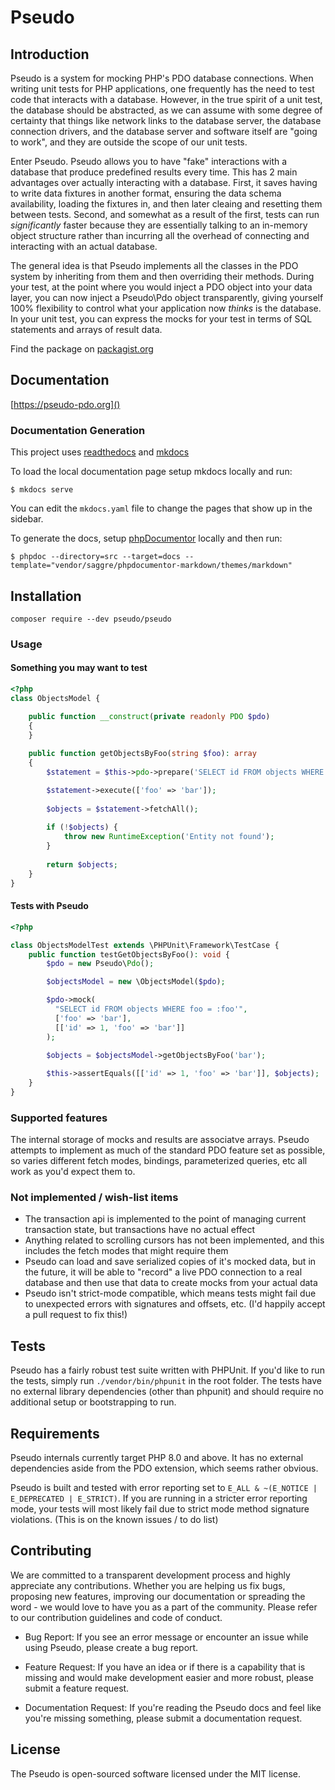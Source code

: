 # Pseudo

## Introduction

Pseudo is a system for mocking PHP's PDO database connections. When writing unit tests for PHP applications, one
frequently has the need to test code that interacts with a database. However, in the true spirit of a unit test, the
database should be abstracted, as we can assume with some degree of certainty that things like network links to the
database server, the database connection drivers, and the database server and software itself are "going to work", and
they are outside the scope of our unit tests.

Enter Pseudo. Pseudo allows you to have "fake" interactions with a database that produce predefined results every time.
This has 2 main advantages over actually interacting with a database. First, it saves having to write data fixtures in
another format, ensuring the data schema availability, loading the fixtures in, and then later cleaing and resetting
them between tests. Second, and somewhat as a result of the first, tests can run *significantly* faster because they are
essentially talking to an in-memory object structure rather than incurring all the overhead of connecting and
interacting with an actual database.

The general idea is that Pseudo implements all the classes in the PDO system by inheriting from them and then
overriding their methods. During your test, at the point where you would inject a PDO object into your data layer, you
can now inject a Pseudo\Pdo object transparently, giving yourself 100% flexibility to control what your application now
*thinks* is the database. In your unit test, you can express the mocks for your test in terms of SQL statements and
arrays of result data.

Find the package on [packagist.org](https://packagist.org/packages/pseudo/pseudo)

## Documentation

[https://pseudo-pdo.org]()

### Documentation Generation

This project uses [readthedocs](https://readthedocs.io) and [mkdocs](https://mkdocs.org)

To load the local documentation page setup mkdocs locally and run:
```shell
$ mkdocs serve
```

You can edit the `mkdocs.yaml` file to change the pages that show up in the sidebar.

To generate the docs, setup [phpDocumentor](https://phpdoc.org/) locally and then run:

```shell
$ phpdoc --directory=src --target=docs --template="vendor/saggre/phpdocumentor-markdown/themes/markdown"
```

## Installation

```
composer require --dev pseudo/pseudo
```

### Usage

#### Something you may want to test

```php
<?php
class ObjectsModel {

    public function __construct(private readonly PDO $pdo)
    {
    }
    
    public function getObjectsByFoo(string $foo): array
    {
        $statement = $this->pdo->prepare('SELECT id FROM objects WHERE foo = :foo');

        $statement->execute(['foo' => 'bar']);
        
        $objects = $statement->fetchAll();
        
        if (!$objects) {
            throw new RuntimeException('Entity not found');
        }
        
        return $objects;
    }
}
```

#### Tests with Pseudo

```php
<?php

class ObjectsModelTest extends \PHPUnit\Framework\TestCase {
    public function testGetObjectsByFoo(): void {
        $pdo = new Pseudo\Pdo();

        $objectsModel = new \ObjectsModel($pdo);

        $pdo->mock(
          "SELECT id FROM objects WHERE foo = :foo'", 
          ['foo' => 'bar'],
          [['id' => 1, 'foo' => 'bar']]
        );

        $objects = $objectsModel->getObjectsByFoo('bar');
        
        $this->assertEquals([['id' => 1, 'foo' => 'bar']], $objects);
    }
}
```

### Supported features

The internal storage of mocks and results are associatve arrays. Pseudo attempts to implement as much of the standard
PDO feature set as possible, so varies different fetch modes, bindings, parameterized queries, etc all work as you'd
expect them to.

### Not implemented / wish-list items

* The transaction api is implemented to the point of managing current transaction state, but transactions have no actual
  effect
* Anything related to scrolling cursors has not been implemented, and this includes the fetch modes that might require
  them
* Pseudo can load and save serialized copies of it's mocked data, but in the future, it will be able to "record" a live
  PDO connection to a real database and then use that data to create mocks from your actual data
* Pseudo isn't strict-mode compatible, which means tests might fail due to unexpected errors with signatures and
  offsets, etc. (I'd happily accept a pull request to fix this!)

## Tests

Pseudo has a fairly robust test suite written with PHPUnit. If you'd like to run the tests, simply run
`./vendor/bin/phpunit` in the root folder. The tests have no external library dependencies (other than phpunit) and
should require no additional setup or bootstrapping to run.

## Requirements

Pseudo internals currently target PHP 8.0 and above. It has no external dependencies aside from the PDO extension,
which seems rather obvious.

Pseudo is built and tested with error reporting set to ```E_ALL & ~(E_NOTICE | E_DEPRECATED | E_STRICT)```. If you are
running in a stricter error reporting mode, your tests will most likely fail due to strict mode method signature
violations. (This is on the known issues / to do list)

## Contributing

We are committed to a transparent development process and highly appreciate any contributions. Whether you are helping
us fix bugs, proposing new features, improving our documentation or spreading the word - we would love to have you as a
part of the community. Please refer to our contribution guidelines and code of conduct.

- Bug Report: If you see an error message or encounter an issue while using Pseudo, please create a bug report.

- Feature Request: If you have an idea or if there is a capability that is missing and would make development easier and
  more robust, please submit a feature request.

- Documentation Request: If you're reading the Pseudo docs and feel like you're missing something, please submit a
  documentation request.

## License

The Pseudo is open-sourced software licensed under the MIT license.
